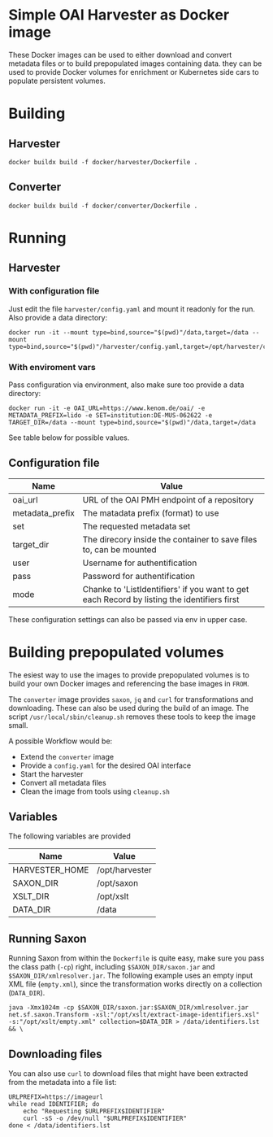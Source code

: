 Simple OAI Harvester as Docker image
====================================

These Docker images can be used to either download and convert metadata files or to build prepopulated images containing data. they can be used to provide Docker volumes for enrichment or Kubernetes side cars to populate persistent volumes.

# Building 

## Harvester

```
docker buildx build -f docker/harvester/Dockerfile .
```

## Converter

```
docker buildx build -f docker/converter/Dockerfile .
```

# Running

## Harvester

### With configuration file

Just edit the file `harvester/config.yaml` and mount it readonly for the run. Also provide a data directory:

```
docker run -it --mount type=bind,source="$(pwd)"/data,target=/data --mount type=bind,source="$(pwd)"/harvester/config.yaml,target=/opt/harvester/config.yaml,readonly 
```

### With enviroment vars

Pass configuration via environment, also make sure too provide a data directory:

```
docker run -it -e OAI_URL=https://www.kenom.de/oai/ -e METADATA_PREFIX=lido -e SET=institution:DE-MUS-062622 -e TARGET_DIR=/data --mount type=bind,source="$(pwd)"/data,target=/data
```

See table below for possible values.

## Configuration file

| Name            | Value                                                                                        |
|-----------------|----------------------------------------------------------------------------------------------|
| oai_url         | URL of the OAI PMH endpoint of a repository                                                  |
| metadata_prefix | The matadata prefix (format) to use                                                          |
| set             | The requested metadata set                                                                   |
| target_dir      | The direcory inside the container to save files to, can be mounted                           |
| user            | Username for authentification                                                                |
| pass            | Password for authentification                                                                |
| mode            | Chanke to 'ListIdentifiers' if you want to get each Record by listing the identifiers first  |

These configuration settings can also be passed via env in upper case.

# Building prepopulated volumes

The esiest way to use the images to provide prepopulated volumes is to build your own Docker images and referencing the base images in `FROM`.

The `converter` image provides `saxon`, `jq` and `curl` for transformations and downloading. These can also be used during the build of an image. The script `/usr/local/sbin/cleanup.sh` removes these tools to keep the image small.

A possible Workflow would be:
* Extend the `converter` image
* Provide a `config.yaml` for the desired OAI interface
* Start the harvester
* Convert all metadata files
* Clean the image from tools using `cleanup.sh`

## Variables

The following variables are provided

| Name           | Value          |
|----------------|----------------|
| HARVESTER_HOME | /opt/harvester |
| SAXON_DIR      | /opt/saxon     |
| XSLT_DIR       | /opt/xslt      |
| DATA_DIR       | /data          |

## Running Saxon

Running Saxon from within the `Dockerfile` is quite easy, make sure you pass the class path (`-cp`) right, including `$SAXON_DIR/saxon.jar` and `$SAXON_DIR/xmlresolver.jar`. The following example uses an empty input XML file (`empty.xml`), since the transformation works directly on a collection (`DATA_DIR`). 

```
java -Xmx1024m -cp $SAXON_DIR/saxon.jar:$SAXON_DIR/xmlresolver.jar net.sf.saxon.Transform -xsl:"/opt/xslt/extract-image-identifiers.xsl" -s:"/opt/xslt/empty.xml" collection=$DATA_DIR > /data/identifiers.lst && \
```

## Downloading files
You can also use `curl` to download files that might have been extracted from the metadata into a file list:
```
URLPREFIX=https://imageurl
while read IDENTIFIER; do
    echo "Requesting $URLPREFIX$IDENTIFIER"
    curl -sS -o /dev/null "$URLPREFIX$IDENTIFIER"
done < /data/identifiers.lst
```
